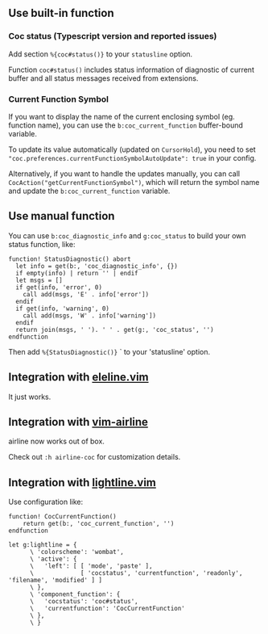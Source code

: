 ## Use built-in function

### Coc status (Typescript version and reported issues)
Add section `%{coc#status()}` to your `statusline` option.

Function `coc#status()` includes status information of diagnostic of current buffer and all status messages received from extensions.

### Current Function Symbol
If you want to display the name of the current enclosing symbol (eg. function name), you can use the `b:coc_current_function` buffer-bound variable.

To update its value automatically (updated on `CursorHold`), you need to set `"coc.preferences.currentFunctionSymbolAutoUpdate": true` in your config. 

Alternatively, if you want to handle the updates manually, you can call `CocAction("getCurrentFunctionSymbol")`, which will return the symbol name and update the `b:coc_current_function` variable.

## Use manual function

You can use `b:coc_diagnostic_info` and `g:coc_status` to build your own status function, like:

``` vim
function! StatusDiagnostic() abort
  let info = get(b:, 'coc_diagnostic_info', {})
  if empty(info) | return '' | endif
  let msgs = []
  if get(info, 'error', 0)
    call add(msgs, 'E' . info['error'])
  endif
  if get(info, 'warning', 0)
    call add(msgs, 'W' . info['warning'])
  endif
  return join(msgs, ' '). ' ' . get(g:, 'coc_status', '')
endfunction
```
Then add `%{StatusDiagnostic()}` ` to your 'statusline' option.

## Integration with [eleline.vim](https://github.com/liuchengxu/eleline.vim)

It just works.

## Integration with [vim-airline](https://github.com/vim-airline/vim-airline)

airline now works out of box.

Check out `:h airline-coc` for customization details.

## Integration with [lightline.vim](https://github.com/itchyny/lightline.vim)

Use configuration like:

``` vim
function! CocCurrentFunction()
    return get(b:, 'coc_current_function', '')
endfunction

let g:lightline = {
      \ 'colorscheme': 'wombat',
      \ 'active': {
      \   'left': [ [ 'mode', 'paste' ],
      \             [ 'cocstatus', 'currentfunction', 'readonly', 'filename', 'modified' ] ]
      \ },
      \ 'component_function': {
      \   'cocstatus': 'coc#status',
      \   'currentfunction': 'CocCurrentFunction'
      \ },
      \ }
```